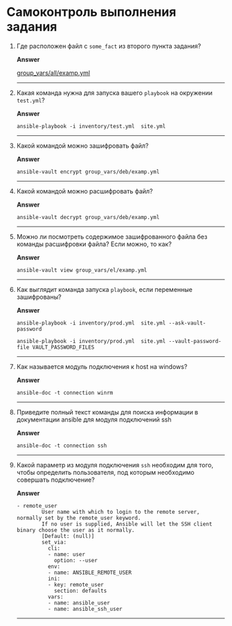 # Самоконтроль выполнения задания

1. Где расположен файл с `some_fact` из второго пункта задания?

    **Answer**

    [group_vars/all/examp.yml](group_vars/all/examp.yml)

    ---

2. Какая команда нужна для запуска вашего `playbook` на окружении `test.yml`?

    **Answer**

    ```console
    ansible-playbook -i inventory/test.yml  site.yml
    ```
    ---

3. Какой командой можно зашифровать файл?

    **Answer**
    ```console
    ansible-vault encrypt group_vars/deb/examp.yml
    ```
    ---

4. Какой командой можно расшифровать файл?

    **Answer**
    ```console
    ansible-vault decrypt group_vars/deb/examp.yml
    ```
    ---

5. Можно ли посмотреть содержимое зашифрованного файла без команды расшифровки файла? Если можно, то как?

    **Answer**

    ```console
    ansible-vault view group_vars/el/examp.yml
    ```
    ---

6. Как выглядит команда запуска `playbook`, если переменные зашифрованы?

    **Answer**

    ```console
    ansible-playbook -i inventory/prod.yml  site.yml --ask-vault-password

    ansible-playbook -i inventory/prod.yml  site.yml --vault-password-file VAULT_PASSWORD_FILES
    ```
    ---

7. Как называется модуль подключения к host на windows?

    **Answer**

    ```console
    ansible-doc -t connection winrm
    ```
    ---

8. Приведите полный текст команды для поиска информации в документации ansible для модуля подключений ssh

    **Answer**

    ```console
    ansible-doc -t connection ssh
    ```
    ---

9.  Какой параметр из модуля подключения `ssh` необходим для того, чтобы определить пользователя, под которым необходимо совершать подключение?


    **Answer**

    ```console
    - remote_user
            User name with which to login to the remote server, normally set by the remote_user keyword.
            If no user is supplied, Ansible will let the SSH client binary choose the user as it normally.
            [Default: (null)]
            set_via:
              cli:
              - name: user
                option: --user
              env:
              - name: ANSIBLE_REMOTE_USER
              ini:
              - key: remote_user
                section: defaults
              vars:
              - name: ansible_user
              - name: ansible_ssh_user
    ```
    ---
